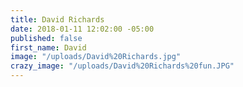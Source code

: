 ```yaml
---
title: David Richards
date: 2018-01-11 12:02:00 -05:00
published: false
first_name: David
image: "/uploads/David%20Richards.jpg"
crazy_image: "/uploads/David%20Richards%20fun.JPG"
---
```


